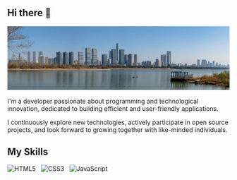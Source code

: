 ## Hi there 👋

![Banner](images/image-01.jpg)


I'm a developer passionate about programming and technological innovation, dedicated to building efficient and user-friendly applications.

I continuously explore new technologies, actively participate in open source projects, and look forward to growing together with like-minded individuals.

## My Skills

<img src="https://cdn.jsdelivr.net/gh/devicons/devicon/icons/html5/html5-original.svg" alt="HTML5" width="40" height="40" />&nbsp;&nbsp;
<img src="https://cdn.jsdelivr.net/gh/devicons/devicon/icons/css3/css3-original.svg" alt="CSS3" width="40" height="40" />&nbsp;&nbsp;
<img src="https://cdn.jsdelivr.net/gh/devicons/devicon/icons/javascript/javascript-original.svg" alt="JavaScript" width="40" height="40" />
